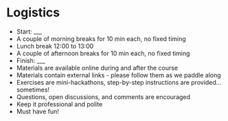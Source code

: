 # Logistics

* Start: \_\_\_
* A couple of morning breaks for 10 min each, no fixed timing
* Lunch break 12:00 to 13:00
* A couple of afternoon breaks for 10 min each, no fixed timing
* Finish: \_\_\_
* Materials are available online during and after the course
* Materials contain external links - please follow them as we paddle along
* Exercises are mini-hackathons, step-by-step instructions are provided... sometimes!
* Questions, open discussions, and comments are encouraged
* Keep it professional and polite
* Must have fun!



